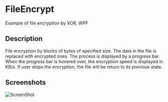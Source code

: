 # FileEncrypt
Example of file encryption by XOR, WPF

## Description
File encryption by blocks of bytes of specified size. The data in the file is replaced with encrypted ones. 
The process is displayed by a progress bar. When the progress bar is hovered over, the encryption speed is displayed in KB/s. 
If user stops the encryption, the file will be return to its previous state.

## Screenshots
![ScreenShot](https://raw.github.com/insendend/FileEncrypt/master/FileEncrypt/Resources/Screenshots/1.png)
